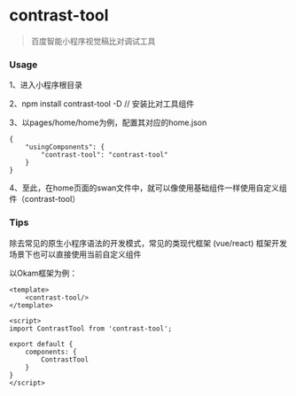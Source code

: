 # contrast-tool

> 百度智能小程序视觉稿比对调试工具

### Usage


1、进入小程序根目录

2、npm install contrast-tool -D // 安装比对工具组件

3、以pages/home/home为例，配置其对应的home.json

```
{
    "usingComponents": {
        "contrast-tool": "contrast-tool"
    }
}

```

4、至此，在home页面的swan文件中，就可以像使用基础组件一样使用自定义组件（contrast-tool）

### Tips


除去常见的原生小程序语法的开发模式，常见的类现代框架 (vue/react) 框架开发场景下也可以直接使用当前自定义组件

以Okam框架为例：

```
<template>
    <contrast-tool/>
</template>

<script>
import ContrastTool from 'contrast-tool';

export default {
    components: {
        ContrastTool
    }
}
</script>
```